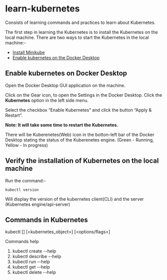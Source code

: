 # learn-kubernetes

Consists of learning commands and practices to learn about Kubernetes.


The first step in learning the Kubernetes is to install the Kubernetes on the local machine. There are two ways to start the Kubernetes in the local machine:-

* [Install Minikube](https://minikube.sigs.k8s.io/docs/start/)
* [Enable kubernetes on the Docker Desktop]()



## Enable kubernetes on Docker Desktop

Open the Docker Desktop GUI application on the machine.



Click on the Gear icon, to open the Settings in the Docker Desktop. Click the **Kubernetes** option in the left side menu.

Select the checkbox “Enable Kubernetes” and click the button “Apply & Restart”.

**Note: It will take some time to restart the Kubernetes.**



There will be Kuberenetes(Web) icon in the botton-left bar of the Docker Desktop stating the status of the Kuberenetes engine. (Green - Running, Yellow - In progress)


## Verify the installation of Kubernetes on the local machine

Run the command:-

`kubectl version`

Will display the version of the kubernetes client(CLI) and the server (Kubernetes engine/api-server)



## Commands in Kubernetes

kubectl \[<command>\] \[<kubernetes_object>\] \[<options/flags>\]


Commands help


1. kubectl create --help
2. kubectl describe --help
3. kubectl run --help
4. kubectl get --help
5. kubectl delete --help




